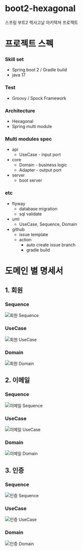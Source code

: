 # boot2-hexagonal
스프링 부트2 헥사고날 아키텍쳐 프로젝트

# 프로젝트 스펙
### Skill set
  * Spring boot 2 / Gradle build
  * java 17

### Test
  * Groovy / Spock Framework

### Architecture
  * Hexagonal
  * Spring multi module

### Multi modules spec
  * api
    * UseCase - input port
  * core
    * Domain - business logic
    * Adapter - output port
  * server 
    * boot server

### etc
  * flyway
    * database migration
    * sql validate
  * uml
    * UseCase, Sequence, Domain
  * github
    * issue template
    * action
      * auto create issue branch
      * gradle build

# 도메인 별 명세서
## 1. 회원
### Sequence
![회원 Sequence](http://www.plantuml.com/plantuml/proxy?src=https://raw.githubusercontent.com/dykim-base-project/boot2-hexagonal/main/.uml/member/Sequence.puml)

### UseCase
![회원 UseCase](http://www.plantuml.com/plantuml/proxy?src=https://raw.githubusercontent.com/dykim-base-project/boot2-hexagonal/main/.uml/member/UseCase.puml)

### Domain
![회원 Domain](http://www.plantuml.com/plantuml/proxy?src=https://raw.githubusercontent.com/dykim-base-project/boot2-hexagonal/main/.uml/member/Domain.puml)

## 2. 이메일
### Sequence
![이메일 Sequence](http://www.plantuml.com/plantuml/proxy?src=https://raw.githubusercontent.com/dykim-base-project/boot2-hexagonal/main/.uml/email/Sequence.puml)

### UseCase
![이메일 UseCase](http://www.plantuml.com/plantuml/proxy?src=https://raw.githubusercontent.com/dykim-base-project/boot2-hexagonal/main/.uml/email/UseCase.puml)

### Domain
![이메일 Domain](http://www.plantuml.com/plantuml/proxy?src=https://raw.githubusercontent.com/dykim-base-project/boot2-hexagonal/main/.uml/email/Domain.puml)

## 3. 인증
### Sequence
![인증 Sequence](http://www.plantuml.com/plantuml/proxy?src=https://raw.githubusercontent.com/dykim-base-project/boot2-hexagonal/main/.uml/authentication/Sequence.puml)

### UseCase
![인증 UseCase](http://www.plantuml.com/plantuml/proxy?src=https://raw.githubusercontent.com/dykim-base-project/boot2-hexagonal/main/.uml/authentication/UseCase.puml)

### Domain
![인증 Domain](http://www.plantuml.com/plantuml/proxy?src=https://raw.githubusercontent.com/dykim-base-project/boot2-hexagonal/main/.uml/authentication/Domain.puml)

